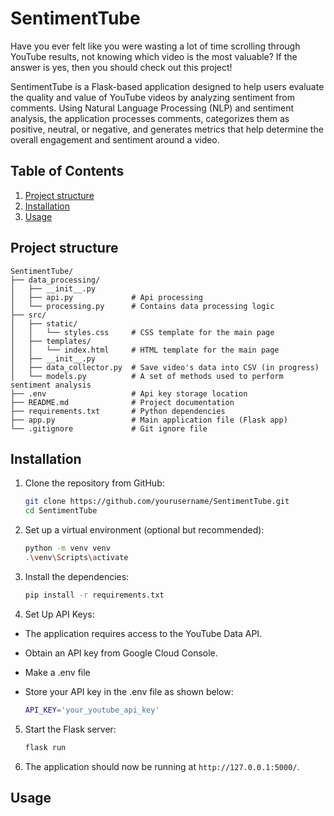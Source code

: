 # SentimentTube
Have you ever felt like you were wasting a lot of time scrolling through YouTube results, not knowing which video is the most valuable? If the answer is yes, then you should check out this project!

SentimentTube is a Flask-based application designed to help users evaluate the quality and value of YouTube videos by analyzing sentiment from comments. Using Natural Language Processing (NLP) and sentiment analysis, the application processes comments, categorizes them as positive, neutral, or negative, and generates metrics that help determine the overall engagement and sentiment around a video.

## Table of Contents
1. [Project structure](#project-structure)
2. [Installation](#installation)
3. [Usage](#Usage)

## Project structure
```
SentimentTube/
├── data_processing/
│   ├── __init__.py     
│   ├── api.py             # Api processing
│   └── processing.py      # Contains data processing logic
├── src/ 
│   ├── static/     
│   │   └── styles.css     # CSS template for the main page   
│   ├── templates/
│   │   └── index.html     # HTML template for the main page              
│   ├── __init__.py     
│   ├── data_collector.py  # Save video's data into CSV (in progress)
│   └── models.py          # A set of methods used to perform sentiment analysis
├── .env                   # Api key storage location
├── README.md              # Project documentation 
├── requirements.txt       # Python dependencies
├── app.py                 # Main application file (Flask app)
└── .gitignore             # Git ignore file
```

## Installation

1. Clone the repository from GitHub:

    ```bash
    git clone https://github.com/yourusername/SentimentTube.git
    cd SentimentTube
    ```

2. Set up a virtual environment (optional but recommended):

    ```bash
    python -m venv venv
    .\venv\Scripts\activate
    ```

3. Install the dependencies:

    ```bash
    pip install -r requirements.txt
    ```

4. Set Up API Keys:

* The application requires access to the YouTube Data API.
* Obtain an API key from Google Cloud Console.
* Make a .env file
* Store your API key in the .env file as shown below:

    ```bash
    API_KEY='your_youtube_api_key'
    ```

5. Start the Flask server:

    ```bash
    flask run
    ```

6. The application should now be running at `http://127.0.0.1:5000/`.

## Usage
